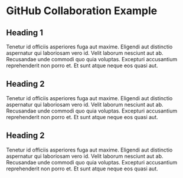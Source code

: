 # GitHub Collaboration Example

## Heading 1
Tenetur id officiis asperiores fuga aut maxime. Eligendi aut distinctio aspernatur qui laboriosam vero id. Velit laborum nesciunt aut ab. Recusandae unde commodi quo quia voluptas. Excepturi accusantium reprehenderit non porro et. Et sunt atque neque eos quasi aut.

## Heading 2
Tenetur id officiis asperiores fuga aut maxime. Eligendi aut distinctio aspernatur qui laboriosam vero id. Velit laborum nesciunt aut ab. Recusandae unde commodi quo quia voluptas. Excepturi accusantium reprehenderit non porro et. Et sunt atque neque eos quasi aut.

## Heading 2
Tenetur id officiis asperiores fuga aut maxime. Eligendi aut distinctio aspernatur qui laboriosam vero id. Velit laborum nesciunt aut ab. Recusandae unde commodi quo quia voluptas. Excepturi accusantium reprehenderit non porro et. Et sunt atque neque eos quasi aut.
